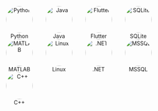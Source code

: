<p align="center">
  <div style="display:inline-block; text-align:center; margin:0 15px;">
    <img src="https://cdn.jsdelivr.net/gh/devicons/devicon@latest/icons/python/python-original.svg" alt="Python" width="70" style="border-radius:50%;" /><br>Python
  </div>
  <div style="display:inline-block; text-align:center; margin:0 15px;">
    <img src="https://cdn.jsdelivr.net/gh/devicons/devicon@latest/icons/java/java-original.svg" alt="Java" width="70" style="border-radius:50%;" /><br>Java
  </div>
  <div style="display:inline-block; text-align:center; margin:0 15px;">
    <img src="https://cdn.jsdelivr.net/gh/devicons/devicon@latest/icons/flutter/flutter-original.svg" alt="Flutter" width="70" style="border-radius:50%;" /><br>Flutter
  </div>
  <div style="display:inline-block; text-align:center; margin:0 15px;">
    <img src="https://cdn.jsdelivr.net/gh/devicons/devicon@latest/icons/sqlite/sqlite-original.svg" alt="SQLite" width="70" style="border-radius:50%;" /><br>SQLite
  </div>
  <div style="display:inline-block; text-align:center; margin:0 15px;">
    <img src="https://cdn.jsdelivr.net/gh/devicons/devicon@latest/icons/matlab/matlab-original.svg" alt="MATLAB" width="70" style="border-radius:50%;" /><br>MATLAB
  </div>
  <div style="display:inline-block; text-align:center; margin:0 15px;">
    <img src="https://cdn.jsdelivr.net/gh/devicons/devicon@latest/icons/linux/linux-original.svg" alt="Linux" width="70" style="border-radius:50%;" /><br>Linux
  </div>
  <div style="display:inline-block; text-align:center; margin:0 15px;">
    <img src="https://skillicons.dev/icons?i=dotnet" alt=".NET" width="70" style="border-radius:50%;" /><br>.NET
  </div>
  <div style="display:inline-block; text-align:center; margin:0 15px;">
    <img src="https://cdn.jsdelivr.net/gh/devicons/devicon@latest/icons/microsoftsqlserver/microsoftsqlserver-original.svg" alt="MSSQL" width="70" style="border-radius:50%;" /><br>MSSQL
  </div>
  <div style="display:inline-block; text-align:center; margin:0 15px;">
    <img src="https://cdn.jsdelivr.net/gh/devicons/devicon@latest/icons/cplusplus/cplusplus-original.svg" alt="C++" width="70" style="border-radius:50%;" /><br>C++
  </div>
</p>
